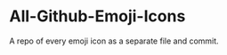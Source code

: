All-Github-Emoji-Icons
======================

A repo of every emoji icon as a separate file and commit.
